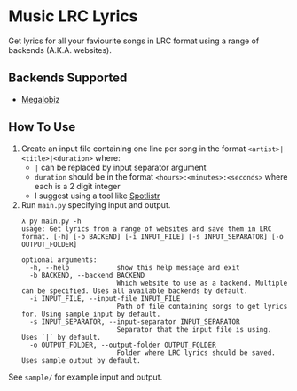# Music LRC Lyrics
Get lyrics for all your faviourite songs in LRC format using a range of backends (A.K.A. websites).

## Backends Supported
- [Megalobiz](https://www.megalobiz.com/)

## How To Use
1. Create an input file containing one line per song in the format `<artist>|<title>|<duration>` where:
    - `|` can be replaced by input separator argument
    - `duration` should be in the format `<hours>:<minutes>:<seconds>` where each is a 2 digit integer
    - I suggest using a tool like [Spotlistr](https://www.spotlistr.com/export/spotify-playlist)
2. Run `main.py` specifying input and output.
    ```
    λ py main.py -h
    usage: Get lyrics from a range of websites and save them in LRC format. [-h] [-b BACKEND] [-i INPUT_FILE] [-s INPUT_SEPARATOR] [-o OUTPUT_FOLDER]

    optional arguments:
      -h, --help            show this help message and exit
      -b BACKEND, --backend BACKEND
                            Which website to use as a backend. Multiple can be specified. Uses all available backends by default.
      -i INPUT_FILE, --input-file INPUT_FILE
                            Path of file containing songs to get lyrics for. Using sample input by default.
      -s INPUT_SEPARATOR, --input-separator INPUT_SEPARATOR
                            Separator that the input file is using. Uses `|` by default.
      -o OUTPUT_FOLDER, --output-folder OUTPUT_FOLDER
                            Folder where LRC lyrics should be saved. Uses sample output by default.
    ```
See `sample/` for example input and output.
